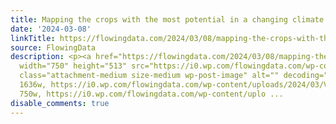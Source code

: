 ```yaml
---
title: Mapping the crops with the most potential in a changing climate
date: '2024-03-08'
linkTitle: https://flowingdata.com/2024/03/08/mapping-the-crops-with-the-most-potential-in-a-changing-climate/
source: FlowingData
description: <p><a href="https://flowingdata.com/2024/03/08/mapping-the-crops-with-the-most-potential-in-a-changing-climate/"><img
  width="750" height="513" src="https://i0.wp.com/flowingdata.com/wp-content/uploads/2024/03/VACS-explorer.png?fit=750%2C513&amp;ssl=1"
  class="attachment-medium size-medium wp-post-image" alt="" decoding="async" srcset="https://i0.wp.com/flowingdata.com/wp-content/uploads/2024/03/VACS-explorer.png?w=1636&amp;ssl=1
  1636w, https://i0.wp.com/flowingdata.com/wp-content/uploads/2024/03/VACS-explorer.png?resize=750%2C513&amp;ssl=1
  750w, https://i0.wp.com/flowingdata.com/wp-content/uplo ...
disable_comments: true
---
```

<p><a href="https://flowingdata.com/2024/03/08/mapping-the-crops-with-the-most-potential-in-a-changing-climate/"><img width="750" height="513" src="https://i0.wp.com/flowingdata.com/wp-content/uploads/2024/03/VACS-explorer.png?fit=750%2C513&amp;ssl=1" class="attachment-medium size-medium wp-post-image" alt="" decoding="async" srcset="https://i0.wp.com/flowingdata.com/wp-content/uploads/2024/03/VACS-explorer.png?w=1636&amp;ssl=1 1636w, https://i0.wp.com/flowingdata.com/wp-content/uploads/2024/03/VACS-explorer.png?resize=750%2C513&amp;ssl=1 750w, https://i0.wp.com/flowingdata.com/wp-content/uplo ...